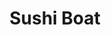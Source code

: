 ---
layout: place
title: "Sushi Boat"
permalink: /vermont/manchester-center/sushi-boat.html
stateAbbr: VT
stateName: Vermont
cityName: Manchester Center
seo:
  name: "Sushi Boat"
  type: Restaurant
  links: null
description: "Sushi Boat serves delicious sushi in Manchester Center, Vermont. Try fresh Japanese dishes for a great dining experience. "
place_id: ChIJBavDq0Ve4IkR6i8t4RldpRo
photos:
  - name: >-
      places/ChIJBavDq0Ve4IkR6i8t4RldpRo/photos/AeeoHcKMGRWwsUCxzaleB34ZwpAL1k15pUs67288pI2sgj1esx-ZYJMquEA5W0uSi3KiMhTTUBu6PjvVmGqrTi8uAZLYIMykmrtv7PlHc8mdGwYIcXaT_J_mYMQYq0wrVR-f-8Ap-XhtOt4tAtmy25ZO2uT7VbhFdwogYu7zvH1OlliT7nBl7mT1r_hXWawvwo7H7dp3_qvqFnA5X_ZxiRyKVFlRSnqTOr4Tan5R3ZzBmzAq6x8MA7jYwozNeFzN8FaBuRANU2EhjFQISXK9diuLz6dUYmuLPR-7EyfmpxpEsNXO9hAkI9dFt1FmYzyQwqhkEooungdpYDqbg46l2ZBsxFB5tBmH4tV4RK3SBcvljx-g-RMdlbqJeItwnPkTYrYc5SnEVU961Bk3ii8AkmkIKO5oZhhJeZbILlC15-cLitc
    widthPx: 4032
    heightPx: 3024
    authorAttributions:
      - displayName: Nicole Fegan
        uri: https://maps.google.com/maps/contrib/107275234137682715231
        photoUri: >-
          https://lh3.googleusercontent.com/a-/ALV-UjW9Hl3ev4jfUvTUAqf5w0HQT7g3ah0IQVHAOF1hjC9W7lx6aXmemA=s100-p-k-no-mo
    flagContentUri: >-
      https://www.google.com/local/imagery/report/?cb_client=maps_api_places.places_api&image_key=!1e10!2sCIHM0ogKEICAgICEkL6MWw&hl=en-US
    googleMapsUri: >-
      https://www.google.com/maps/place//data=!3m4!1e2!3m2!1sCIHM0ogKEICAgICEkL6MWw!2e10!4m2!3m1!1s0x89e05e45abc3ab05:0x1aa55d19e12d2fea
  - name: >-
      places/ChIJBavDq0Ve4IkR6i8t4RldpRo/photos/AeeoHcI_YSHEb47ZMkOADFIUVM69kcT9wsjIe1sS-0_La9FB5AnNsYIFKpJCDvAgagAkGePxjk7z4zZJfX3bWGCqCf2U5yxQbYsXTzlXIsUpwzXtyvtBD1XBjqXJvfDVlFdF-h3uiHUF2Xw4zmosSHBmhmY3NjtwZKbH7s9aYeNsGnxnVGSupNR9ipEjcQFSEHwUWG23Xj0PsOZjkLETK-2GEKW3jWKf-tsBckrHpik71v_CQXsuHJA-HgLxba6egrapFKLOMqYn-M3_DA_nPCO4TQehm8ja6Dscj-nN9HAEYji5OakvLyLQo71UHZ97ciVvwBMK05cS9UkcYXKdWdYLTB3086QD4bKWU7hWFn1ZjFCwH0G3-OI-Rd4jyJqdgOaVxdPrVNrR9TkLJmdCROp96wmKPi_uYkgmLgz_iY2dzGGHvKU
    widthPx: 4032
    heightPx: 3024
    authorAttributions:
      - displayName: Rachel Mazuch
        uri: https://maps.google.com/maps/contrib/110323549375575879606
        photoUri: >-
          https://lh3.googleusercontent.com/a-/ALV-UjUMFJvap6eE0piWJWDVn4tqf-2ErcttVDz9vCtLh_AiZVNemRI=s100-p-k-no-mo
    flagContentUri: >-
      https://www.google.com/local/imagery/report/?cb_client=maps_api_places.places_api&image_key=!1e10!2sCIHM0ogKEICAgIDZwI280gE&hl=en-US
    googleMapsUri: >-
      https://www.google.com/maps/place//data=!3m4!1e2!3m2!1sCIHM0ogKEICAgIDZwI280gE!2e10!4m2!3m1!1s0x89e05e45abc3ab05:0x1aa55d19e12d2fea
  - name: >-
      places/ChIJBavDq0Ve4IkR6i8t4RldpRo/photos/AeeoHcIfDASBm7kC6YExCEkL8F_QZDPe2LBc-4NQSlc36Bju7nSbATI586ChJK3h13wQdER9uMSBsVwDusMO2HWduJV8VlsxfvTAq6O2zn6xtQ0wHguzx6MCUaOkmp7m_fPI1UYEOkoXu8yRi-A6XgpwVe0kzRGtHbkACvjlH3C-1htZT6i3VYOrWV8jYlgOHciJafTNn2dsPr6g9-kb7u-o4qmaAdIN5MEI8043eodP1WX5N7gOjJE1sURrKTr5e5I2mvmN-DdtneZaTsTdaVAJ8roglSH89TXI2UNd9SIudovxr4h6bklYM2o9qZfMQXiB6qXtSRE_v1Sq-LOlXBUHdEzTdoCX3KrptqE4e1hOVHzA1Id4LIoBz_VV6-mJNZpSoC_1vR0j_0Tul4T3kpGPbXjbgH2IRb4p14-qYfJfyAE
    widthPx: 4032
    heightPx: 3024
    authorAttributions:
      - displayName: Rachel Mazuch
        uri: https://maps.google.com/maps/contrib/110323549375575879606
        photoUri: >-
          https://lh3.googleusercontent.com/a-/ALV-UjUMFJvap6eE0piWJWDVn4tqf-2ErcttVDz9vCtLh_AiZVNemRI=s100-p-k-no-mo
    flagContentUri: >-
      https://www.google.com/local/imagery/report/?cb_client=maps_api_places.places_api&image_key=!1e10!2sCIHM0ogKEICAgIDZwI28Mg&hl=en-US
    googleMapsUri: >-
      https://www.google.com/maps/place//data=!3m4!1e2!3m2!1sCIHM0ogKEICAgIDZwI28Mg!2e10!4m2!3m1!1s0x89e05e45abc3ab05:0x1aa55d19e12d2fea
  - name: >-
      places/ChIJBavDq0Ve4IkR6i8t4RldpRo/photos/AeeoHcKrACij6LgkiooVV8ozX_frpClaUm4ylsYv2RDNh_1kmwRwdfpweOIZLVKCWPTakwQlZgvdLb28qFe7i0-g2HA1woIy7BDngJf9bwlJx6rNcwlXPwuHVmAJ3bCh49aEnmDGNeoJqZ4tsRBwwStb1tEtW9JaeSJVy2Qn8ssvpEAu5DvXx6-SuSUSc-kGCr8VQZA0wqtIHzScuzH-BWtPCJ5oclDKO77DWN5rwunVveUtw3rJ_4wI-xsT2yh_M1wdkAUxsqQQDioWLeyPhZc0QLre-SA_JToJ1mfkokPy50vZmAu-Qxo9lVcsJnTXK250Q09b1-IVgl41JvCNjZlWxgUW6CGpWAkOX3MdEDEeYxGnEr9r3BrzYh6i6wjlOCcxj7GclkYHT7JqCH0rqb1C685cb41NY-3LCeIFBx2WmCrImg
    widthPx: 4800
    heightPx: 3200
    authorAttributions:
      - displayName: Sushi Boat
        uri: https://maps.google.com/maps/contrib/116079230149022218151
        photoUri: >-
          https://lh3.googleusercontent.com/a/ACg8ocKCGhfWC7coi1fjlzaYScTQXnQciMDrl42fmEC70qHpGK2X2g=s100-p-k-no-mo
    flagContentUri: >-
      https://www.google.com/local/imagery/report/?cb_client=maps_api_places.places_api&image_key=!1e10!2sCIHM0ogKEICAgICE1d69ew&hl=en-US
    googleMapsUri: >-
      https://www.google.com/maps/place//data=!3m4!1e2!3m2!1sCIHM0ogKEICAgICE1d69ew!2e10!4m2!3m1!1s0x89e05e45abc3ab05:0x1aa55d19e12d2fea
  - name: >-
      places/ChIJBavDq0Ve4IkR6i8t4RldpRo/photos/AeeoHcJsxb6YJ420tudeMp1RDw-cGlwAI7rqcUMSg8vugkMzmHcz_PDYTV-1Tb2MYwfnwWM0cX_udNHz7j5I0mjCFlwfwc0yLnByVvzIqEqupZQTBSugLQywQuqlNr8hg6YLXxTq9Lwdq3nLTLoY0gRL45E86ERXUEnCBx8ZR6ucfmjdpEpvOJKqnbPx0zCqjfuaTgrZ9x6723-uB4YrNfStrCd4H9PydIz20uP6jwo2wh8pWX_mWNiMLaIth2hoYSXi3rUoxr7qRuTiHVRPo2kXAfH5-JufbJrAfKL2xFz40vvSL6jVlRsGo10ku7IE9I1uuabzhJ5VDYcilVIB6nlwSAO8cnR3kofEGWxA-hsTdV-zOX2btSd-30n3WsdLPHQcGoZUjMm_HAyztDkGLusteVIKI5W4vhhUu-2j9fGEQls
    widthPx: 4032
    heightPx: 3024
    authorAttributions:
      - displayName: Jennifer Lee Donaker
        uri: https://maps.google.com/maps/contrib/109012451737457056148
        photoUri: >-
          https://lh3.googleusercontent.com/a-/ALV-UjUaaO7jOIK5v5Tr1i-WQUIEkZCBryCNXrwikpgmzTgY1aZxSfIMmA=s100-p-k-no-mo
    flagContentUri: >-
      https://www.google.com/local/imagery/report/?cb_client=maps_api_places.places_api&image_key=!1e10!2sCIHM0ogKEICAgIDc9-SVMg&hl=en-US
    googleMapsUri: >-
      https://www.google.com/maps/place//data=!3m4!1e2!3m2!1sCIHM0ogKEICAgIDc9-SVMg!2e10!4m2!3m1!1s0x89e05e45abc3ab05:0x1aa55d19e12d2fea
  - name: >-
      places/ChIJBavDq0Ve4IkR6i8t4RldpRo/photos/AeeoHcI6jJ8a7_vb8ndUFZxLBJi8qNZvF2Pn_9iM9GLdWGS2_-ZcFgvKaz2WU__PpGO9Etzxe1XGmHQ-IAu2lU_WTOKPeX_WLeheZPqb1hA6wHGBpRPX_N1bJ1LKwUePDIXSf9l815abZzIEV2n-B3mowbG9UEQz9HSvjmM5Er_TwPRYrgLjoVyu1Ut_OF7PlzYFvkRLzi0sR787SzKzzozaxmZ1hTAx-H_eoNTe9gqpRB3c0zD6LvkDlBGQGawoqA69YBxZLjZChOCZ2r52VEBmWyFYpy5SOxRtcDecqv5pC_baVOud4TKo-J7mo8fjLqh5MbbvNM_hsQtxJwFPsgJl81ycoHqXbZ4VI8zqTW9Pc3tcvjbWIzdgMDeFEk4bt_QEhCbHHKxZptZgjGpORLFn9l_LPb4QqbHogRe6A56zqg4n7w
    widthPx: 4800
    heightPx: 3200
    authorAttributions:
      - displayName: Sushi Boat
        uri: https://maps.google.com/maps/contrib/116079230149022218151
        photoUri: >-
          https://lh3.googleusercontent.com/a/ACg8ocKCGhfWC7coi1fjlzaYScTQXnQciMDrl42fmEC70qHpGK2X2g=s100-p-k-no-mo
    flagContentUri: >-
      https://www.google.com/local/imagery/report/?cb_client=maps_api_places.places_api&image_key=!1e10!2sCIHM0ogKEICAgICE1d69Mw&hl=en-US
    googleMapsUri: >-
      https://www.google.com/maps/place//data=!3m4!1e2!3m2!1sCIHM0ogKEICAgICE1d69Mw!2e10!4m2!3m1!1s0x89e05e45abc3ab05:0x1aa55d19e12d2fea
  - name: >-
      places/ChIJBavDq0Ve4IkR6i8t4RldpRo/photos/AeeoHcJXiwyL4ofEH2Kxb-sk2rJ-HOMgvaNcdzyt9hYoXci3qt8hz1qQWWu333ccA6xle9tR7s_GdOa8QMQQgCYttSqTyLE-ipGnSeEvtjk9cNTPhdKrLTK3KET5sBDi2bH2fPWLOFzMBM0fnszkvqTponDflZ_r_pgCF-YFi2sG-MlPUdzViZeeXCqHac56Df8D4aPR1ICBX6EKzBWazAMFgKtk350DlSjE3kgFVZqgS_mcEMxKs7XytQtMwXgSUV-Jt4ksJXY2z34upO4RfAm6YTZy911F5GlaYr6Zyvhz1aRCCGmJ6GmHj4Uhni2pE6VcUnNwB_XkoxKPSHkqXXktYplwLCp4zu5TFWPLjmD9qH12AtOiZCXOzXHPwyXlGLs8c_m59WpxP8Ocg8fawHLKfNXqjQ8TbVJ1npAJ9BVKQVw
    widthPx: 3200
    heightPx: 4800
    authorAttributions:
      - displayName: Sushi Boat
        uri: https://maps.google.com/maps/contrib/116079230149022218151
        photoUri: >-
          https://lh3.googleusercontent.com/a/ACg8ocKCGhfWC7coi1fjlzaYScTQXnQciMDrl42fmEC70qHpGK2X2g=s100-p-k-no-mo
    flagContentUri: >-
      https://www.google.com/local/imagery/report/?cb_client=maps_api_places.places_api&image_key=!1e10!2sCIHM0ogKEICAgICE1d69Ow&hl=en-US
    googleMapsUri: >-
      https://www.google.com/maps/place//data=!3m4!1e2!3m2!1sCIHM0ogKEICAgICE1d69Ow!2e10!4m2!3m1!1s0x89e05e45abc3ab05:0x1aa55d19e12d2fea
  - name: >-
      places/ChIJBavDq0Ve4IkR6i8t4RldpRo/photos/AeeoHcLekJl6mwIQAcnYjMjqKJ020X-lzjRv7_nTfahXpPveEfmNWaLXwx0E8c9bdqQJntOnlfltzHasqyloPi1ETGYhEiFusIOjxckO02idLzmjUfltYJE2s4TeVRRX2DXjtuih3JvHiRGrNCbCUO4KrltgTbYcLiq6uV7hhBnrx5uLCDtHEHyU0247txt1r3kSMzjwudXe6_kE_Gi0skcZW4hAPERDoMB2-5OaSMAtlV5V583mOZhDgl6FPXDIrnBp5uw5c3HLZ_kl7LyKEhRNcx_be2NFBuwlP99Hg_GPkyXSsLdREjkaT8vdF_Kkb36mo57czJUEzhfNyBGflyoqaIInJQQMgv5KRwDgxoNVpj5NALNMA5bknAKOJ4EdxsACtc_93XLAmOnt3241o5IuQXj57Z1A-2oYK86rSAc7iQpBWw
    widthPx: 4800
    heightPx: 3200
    authorAttributions:
      - displayName: Sushi Boat
        uri: https://maps.google.com/maps/contrib/116079230149022218151
        photoUri: >-
          https://lh3.googleusercontent.com/a/ACg8ocKCGhfWC7coi1fjlzaYScTQXnQciMDrl42fmEC70qHpGK2X2g=s100-p-k-no-mo
    flagContentUri: >-
      https://www.google.com/local/imagery/report/?cb_client=maps_api_places.places_api&image_key=!1e10!2sCIHM0ogKEICAgICE1d69Ew&hl=en-US
    googleMapsUri: >-
      https://www.google.com/maps/place//data=!3m4!1e2!3m2!1sCIHM0ogKEICAgICE1d69Ew!2e10!4m2!3m1!1s0x89e05e45abc3ab05:0x1aa55d19e12d2fea
  - name: >-
      places/ChIJBavDq0Ve4IkR6i8t4RldpRo/photos/AeeoHcK3n3naK1PtthehEaTRw5tBm5322sQzpnAaNQUVpxBKVnB77yuHhHoh22V6Cy5mc4E99VfRmmFYkjESLhTbH514UxTAwJLwtgSufWbI0IYJNoIPQcbVgBojyTKiAopyfMNNKiNpTS0BLs8zF1RyKYYaM2hyEQh_7CozekLfv1L-R_wdSvZkV5BCstd8gx4KYZtOaB3lLMfVtIWXnK4kns1r4iWIxxmpc9_DhW1HchNN7OUWtkbxOG4E968f46hq8eRGmEQXhUk6H3GZAmQ6LpXht29EsDBT-PQTJvjLEN0NqQ2hHPKz5UrzbKpujwUKhxKKZA4no7NWw7NQZMFeLUOr3CRf_ZLe_3g-2RdkMif8Sf4-1fcKzfUqBZGgELqOcVTHG_VSi3dAMTpKm9bx14JtyH7lxTCMpzQPYdhLJctOFWSq
    widthPx: 4032
    heightPx: 3024
    authorAttributions:
      - displayName: Jennifer Lee Donaker
        uri: https://maps.google.com/maps/contrib/109012451737457056148
        photoUri: >-
          https://lh3.googleusercontent.com/a-/ALV-UjUaaO7jOIK5v5Tr1i-WQUIEkZCBryCNXrwikpgmzTgY1aZxSfIMmA=s100-p-k-no-mo
    flagContentUri: >-
      https://www.google.com/local/imagery/report/?cb_client=maps_api_places.places_api&image_key=!1e10!2sCIHM0ogKEICAgIDc9-SV0gE&hl=en-US
    googleMapsUri: >-
      https://www.google.com/maps/place//data=!3m4!1e2!3m2!1sCIHM0ogKEICAgIDc9-SV0gE!2e10!4m2!3m1!1s0x89e05e45abc3ab05:0x1aa55d19e12d2fea
  - name: >-
      places/ChIJBavDq0Ve4IkR6i8t4RldpRo/photos/AeeoHcI9HtdnvSgrWvdcRfIIpBe_o3LOpcN8ZVL5X_vg021Jv47esm2sZ39HR81uKRFLTVZxOyXbINn8zjUqco7tbDDIeFGSU6J-P-nb8Y-JKDRoPKz_mYpAL7iISsWlwMqXC4CzgmasVX1p7Snrr3Q8sLqMBV2aeOBLgUPqIWf5WdHv5Tq86IbjBs7urmiqwT0pE_TqRode2yL-DUggDetlbxNVG3aDhgOOAiwXzaLUPZ6cBlWM-LWkGL7hd9717tEAm5nCJX2-7nfcvQTW2UVHRc84NXsm2_tLBebk8QqRt54KzVWeeCNG9knp5UtghrzDcJNKDMgf5pj9Axg1BlLAZu2lY8YM_W9AhvfdegT6KOrAkLAVxzd72RhTFpijJo300-1LSdm1ysuLrfbN2a0k4zyjb6YHuKzYH_CqXSeI-rY6AQ
    widthPx: 2448
    heightPx: 2448
    authorAttributions:
      - displayName: Lissette Ferrer
        uri: https://maps.google.com/maps/contrib/104864963278635259399
        photoUri: >-
          https://lh3.googleusercontent.com/a-/ALV-UjUhHzZ4joXNmjLyVJBCV9tBnoh8Phwe5LkgivV8TsqjwMQmIVHC4w=s100-p-k-no-mo
    flagContentUri: >-
      https://www.google.com/local/imagery/report/?cb_client=maps_api_places.places_api&image_key=!1e10!2sCIHM0ogKEICAgICKzIL_UA&hl=en-US
    googleMapsUri: >-
      https://www.google.com/maps/place//data=!3m4!1e2!3m2!1sCIHM0ogKEICAgICKzIL_UA!2e10!4m2!3m1!1s0x89e05e45abc3ab05:0x1aa55d19e12d2fea
address: '4971 Main St #3, Manchester Center, VT 05255, USA'
street: '4971 Main St #3'
city: Manchester Center
state: VT
zip: '05255'
country: USA
neighborhood: Manchester Center
latitude: '43.178200'
longitude: '-73.055603'
accessibility_options:
  wheelchairAccessibleParking: true
  wheelchairAccessibleEntrance: true
  wheelchairAccessibleRestroom: true
  wheelchairAccessibleSeating: true
business_status: OPERATIONAL
name: Sushi Boat
google_maps_links:
  directionsUri: >-
    https://www.google.com/maps/dir//''/data=!4m7!4m6!1m1!4e2!1m2!1m1!1s0x89e05e45abc3ab05:0x1aa55d19e12d2fea!3e0
  placeUri: https://maps.google.com/?cid=1920043181876785130
  writeAReviewUri: >-
    https://www.google.com/maps/place//data=!4m3!3m2!1s0x89e05e45abc3ab05:0x1aa55d19e12d2fea!12e1
  reviewsUri: >-
    https://www.google.com/maps/place//data=!4m4!3m3!1s0x89e05e45abc3ab05:0x1aa55d19e12d2fea!9m1!1b1
  photosUri: >-
    https://www.google.com/maps/place//data=!4m3!3m2!1s0x89e05e45abc3ab05:0x1aa55d19e12d2fea!10e5
primary_type: Sushi Restaurant
opening_hours:
  regular: null
  current: null
secondary_opening_hours:
  regular:
    weekdayDescriptions: null
    type: null
  current:
    weekdayDescriptions: null
    type: null
phone: null
price_level: null
price_range: null
rating: null
rating_count: 0
website: null
reviews: null
parking_options: null
payment_options: null
allow_dogs: null
curbside_pickup: null
delivery: null
dine_in: null
good_for_children: null
good_for_groups: null
good_for_sports: null
live_music: null
menu_for_children: null
outdoor_seating: null
reservable: null
restroom: null
serves_beer: null
serves_breakfast: null
serves_brunch: null
serves_cocktails: null
serves_coffee: null
serves_dinner: null
serves_dessert: null
serves_lunch: null
serves_vegetarian_food: null
serves_wine: null
takeout: null
update_category: essentials
summary: null

---